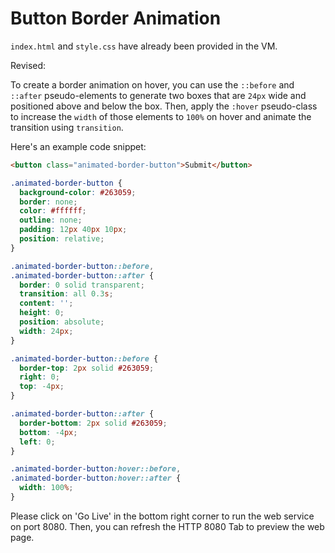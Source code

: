 # Button Border Animation

`index.html` and `style.css` have already been provided in the VM.

Revised:

To create a border animation on hover, you can use the `::before` and `::after` pseudo-elements to generate two boxes that are `24px` wide and positioned above and below the box. Then, apply the `:hover` pseudo-class to increase the `width` of those elements to `100%` on hover and animate the transition using `transition`.

Here's an example code snippet:

```html
<button class="animated-border-button">Submit</button>
```

```css
.animated-border-button {
  background-color: #263059;
  border: none;
  color: #ffffff;
  outline: none;
  padding: 12px 40px 10px;
  position: relative;
}

.animated-border-button::before,
.animated-border-button::after {
  border: 0 solid transparent;
  transition: all 0.3s;
  content: '';
  height: 0;
  position: absolute;
  width: 24px;
}

.animated-border-button::before {
  border-top: 2px solid #263059;
  right: 0;
  top: -4px;
}

.animated-border-button::after {
  border-bottom: 2px solid #263059;
  bottom: -4px;
  left: 0;
}

.animated-border-button:hover::before,
.animated-border-button:hover::after {
  width: 100%;
}
```

Please click on 'Go Live' in the bottom right corner to run the web service on port 8080. Then, you can refresh the HTTP 8080 Tab to preview the web page.
